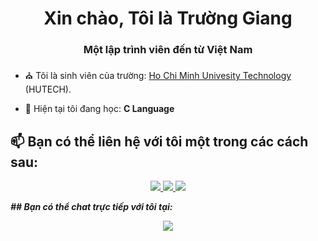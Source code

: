 <h1 align="center">Xin chào, Tôi là Trường Giang</h1>
<h3 align="center">Một lập trình viên đến từ Việt Nam </h3>

- ⛪ Tôi là sinh viên của trường: [Ho Chi Minh Univesity Technology](https://www.hutech.edu.vn/) (HUTECH).

- 🌱 Hiện tại tôi đang học: **C Language**


## 📫 Bạn có thể liên hệ với tôi một trong các cách sau:
<p align="center">
  <a href="https://www.facebook.com/giangliken" alt="Facebook">
    <img src="https://img.icons8.com/fluent/48/000000/facebook-new.png" target="_blank" />
  </a> 
  <a href="https://www.youtube.com/channel/UCwNp65s6FpR8In1sMcsDV4w" alt="Youtube channel" target="_blank" >
    <img src="https://img.icons8.com/fluent/48/000000/youtube-play.png"/>
  </a>
  <a href="mailto:giangliken@gmail.com" alt="Email">
  <img src="https://img.icons8.com/plasticine/48/000000/gmail.png"/>
  </a>
</p>

_**## Bạn có thể chat trực tiếp với tôi tại:**_
<p align="center">
  <a href="https://m.me/giangliken" alt="Mesenger">
  <img src="https://img.icons8.com/fluency/48/000000/facebook-messenger--v2.png"/>
  </a>
 </p>
